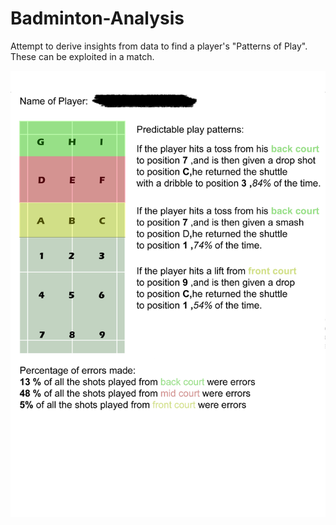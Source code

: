 # Badminton-Analysis
Attempt to derive insights from data to find a player's "Patterns of Play". These can be exploited in a match.

![Sample report](<./samplereport_revised.jpg>)
